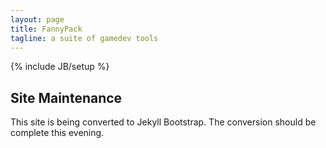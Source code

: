 ```yaml
---
layout: page
title: FannyPack
tagline: a suite of gamedev tools
---
```

{% include JB/setup %}

## Site Maintenance

This site is being converted to Jekyll Bootstrap. The conversion should be complete 
this evening.

